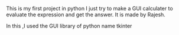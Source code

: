 This is my first project in python
I just try to make a GUI calculater to evaluate the expression and get the answer.
It is made by Rajesh.

In this ,I used the GUI library of python name tkinter 
